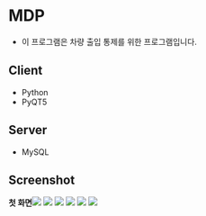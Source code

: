 # MDP
- 이 프로그램은 차량 출입 통제를 위한 프로그램입니다.

## Client

* Python
* PyQT5

## Server

* MySQL

## Screenshot
  
 
<strong>첫 화면</strong><img src="https://user-images.githubusercontent.com/56681766/90367702-116f8100-e0a4-11ea-871f-7bec8523518c.PNG">
<img src="https://user-images.githubusercontent.com/56681766/90367704-12081780-e0a4-11ea-9cfb-205e043cc9d0.PNG">
<img src="https://user-images.githubusercontent.com/56681766/90367705-12a0ae00-e0a4-11ea-9412-7c19c5d7e924.PNG">
<img src="https://user-images.githubusercontent.com/56681766/90367707-12a0ae00-e0a4-11ea-8b0e-e7b9ebc846e0.PNG">
<img src="https://user-images.githubusercontent.com/56681766/90367708-13394480-e0a4-11ea-8542-9e48091e98c3.PNG">
<img src="https://user-images.githubusercontent.com/56681766/90367711-13394480-e0a4-11ea-96a4-2a6e9da9486c.PNG">

